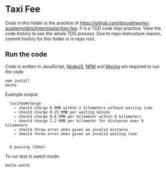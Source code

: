 # Taxi Fee

Code in this folder is the practice of https://github.com/thoughtworks-academy/dojo/tree/master/taxi-fee. It is a TDD code dojo practice. View the code history to see the whole TDD process. Due to repo restructure reason, commit history for this folder is in repo root.

## Run the code
Code is written in JavaScript, [NodeJS](https://nodejs.org/en/), [NPM](https://www.npmjs.com/) and [Mocha](http://mochajs.org/) are required to run the code
```
npm install
mocha
```
Example output:
```
  taxiFee#charge
    ✓ should charge 6 RMB within 2 kilometers without waiting time
    ✓ should charge 0.25 RMB per waiting minute
    ✓ should charge 0.8 RMB per kilometer within 8 kilometers
    ✓ should charge 1.2 RMB per kilometer for distances over 8 kilometers
    ✓ should throw error when given an invalid distance
    ✓ should throw error when given an invalid waiting time


  6 passing (19ms)
```

To run test in watch mode:
```
mocha watch
```
